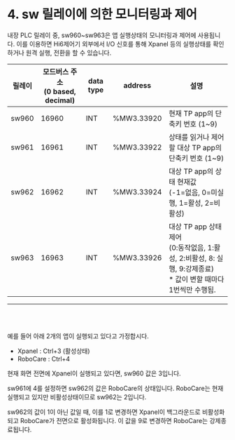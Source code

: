 ﻿# 4. sw 릴레이에 의한 모니터링과 제어

내장 PLC 릴레이 중, sw960~sw963은 앱 실행상태의 모니터링과 제어에 사용됩니다. 이를 이용하면 Hi6제어기 외부에서 I/O 신호를 통해 Xpanel 등의 실행상태를 확인하거나 원격 실행, 전환을 할 수 있습니다.


| 릴레이   | 모드버스 주소<br>(0 based, decimal) | data type | address    | 설명                                                                                |
| ----- | ----------------------------- | --------- | ---------- | --------------------------------------------------------------------------------- |
| sw960 | 16960                         | INT       | %MW3.33920 | 현재 TP app의 단축키 번호 (1~9)                                                           |
| sw961 | 16961                         | INT       | %MW3.33922 | 상태를 읽거나 제어할 대상 TP app의 단축키 번호 (1~9)                                               |
| sw962 | 16962                         | INT       | %MW3.33924 | 대상 TP app의 상태 현재값<br>(-1=없음, 0=미실행, 1=활성, 2=비활성)                                  |
| sw963 | 16963                         | INT       | %MW3.33926 | 대상 TP app 상태 제어<br>(0:동작없음, 1:활성, 2:비활성, 8: 실행, 9:강제종료)<br>\* 값이 변할 때마다 1번씩만 수행됨. |

<hr/><br/><br/>

예를 들어 아래 2개의 앱이 실행되고 있다고 가정합시다.

* Xpanel : Ctrl+3 \(활성상태\)
* RoboCare : Ctrl+4

현재 화면 전면에 Xpanel이 실행되고 있다면, sw960 값은 3입니다.

sw961에 4를 설정하면 sw962의 값은 RoboCare의 상태입니다. RoboCare는 현재 실행되고 있지만 비활성상태이므로 sw962는 2입니다.

sw962의 값이 1이 아닌 값일 때, 이를 1로 변경하면 Xpanel이 백그라운드로 비활성화되고 RoboCare가 전면으로 활성화됩니다. 이 값을 9로 변경하면 RoboCare는 강제종료됩니다.
